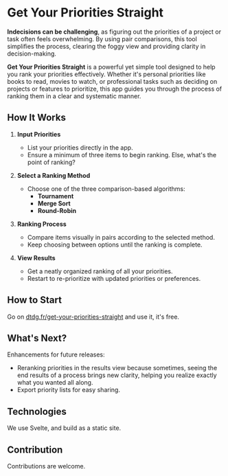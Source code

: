 # Get Your Priorities Straight

**Indecisions can be challenging**, as figuring out the priorities of a project or task often feels overwhelming. By
using pair comparisons, this tool simplifies the process, clearing the foggy view and providing clarity in
decision-making.

**Get Your Priorities Straight** is a powerful yet simple tool designed to help you rank your priorities effectively.
Whether it's personal priorities like books to read, movies to watch, or professional tasks such as deciding on projects
or features to prioritize, this app guides you through the process of ranking them in a clear and systematic manner.

## How It Works

1. **Input Priorities**
    - List your priorities directly in the app.
    - Ensure a minimum of three items to begin ranking. Else, what's the point of ranking?

2. **Select a Ranking Method**
    - Choose one of the three comparison-based algorithms:
        - **Tournament**
        - **Merge Sort**
        - **Round-Robin**

3. **Ranking Process**
    - Compare items visually in pairs according to the selected method.
    - Keep choosing between options until the ranking is complete.

4. **View Results**
    - Get a neatly organized ranking of all your priorities.
    - Restart to re-prioritize with updated priorities or preferences.

## How to Start

Go on [dtdg.fr/get-your-priorities-straight](https://dtdg.fr/get-your-priorities-straight) and use it, it's free.

## What's Next?

Enhancements for future releases:

- Reranking priorities in the results view because sometimes, seeing the end results of a process brings new clarity, helping you realize exactly what you wanted all along.
- Export priority lists for easy sharing.

## Technologies
We use Svelte, and build as a static site.

## Contribution
Contributions are welcome.
